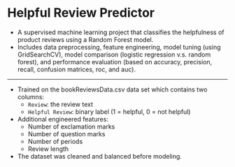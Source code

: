 # Helpful Review Predictor
- A supervised machine learning project that classifies the helpfulness of product reviews using a Random Forest model.
- Includes data preprocessing, feature engineering, model tuning (using GridSearchCV), model comparison (logistic regression v.s. random forest), and performance evaluation (based on accuracy, precision, recall, confusion matrices, roc, and auc).
---
- Trained on the bookReviewsData.csv data set which contains two columns:
    - ```Review```: the review text
    - ```Helpful Review```: binary label (1 = helpful, 0 = not helpful)
- Additional engineered features:
    - Number of exclamation marks
    - Number of question marks
    - Number of periods
    - Review length
- The dataset was cleaned and balanced before modeling. 
